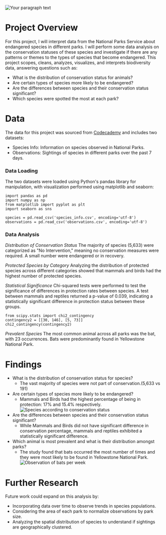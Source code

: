 
![Your paragraph text](https://github.com/user-attachments/assets/493b6e41-4425-4303-9510-6dd0d3fa0ae5)

# Project Overview
For this project, I will interpret data from the National Parks Service about endangered species in different parks. I will perform some data analysis on the conservation statuses of these species and investigate if there are any patterns or themes to the types of species that become endangered. This project scopes, cleans, analyzes, visualizes, and interprets biodiversity data, answering questions such as:
  * What is the distribution of conservation status for animals?
  * Are certain types of species more likely to be endangered?
  * Are the differences between species and their conservation status significant?
  * Which species were spotted the most at each park?

# Data
The data for this project was sourced from [Codecademy](https://www.codecademy.com) and includes two datasets:
* Species Info: Information on species observed in National Parks.
* Observations: Sightings of species in different parks over the past 7 days.

### Data Loading
The two datasets were loaded using Python's pandas library for manipulation, with visualization performed using matplotlib and seaborn:
```
import pandas as pd
import numpy as np
from matplotlib import pyplot as plt
import seaborn as sns

species = pd.read_csv('species_info.csv', encoding='utf-8')
observations = pd.read_csv('observations.csv', encoding='utf-8')
```

### Data Analysis
_Distribution of Conservation Status_
The majority of species (5,633) were categorized as "No Intervention," meaning no conservation measures were required. A small number were endangered or in recovery.

_Protected Species by Category_
Analyzing the distribution of protected species across different categories showed that mammals and birds had the highest number of protected species.

_Statistical Significance_
Chi-squared tests were performed to test the significance of differences in protection rates between species. A test between mammals and reptiles returned a p-value of 0.039, indicating a statistically significant difference in protection status between these groups.
```
from scipy.stats import chi2_contingency
contingency2 = [[30, 146], [5, 73]]
chi2_contingency(contingency2)
```

_Prevalent Species_
The most common animal across all parks was the bat, with 23 occurrences. Bats were predominantly found in Yellowstone National Park.

# Findings
* What is the distribution of conservation status for species?
    - The vast majority of species were not part of conservation.(5,633 vs 191)
* Are certain types of species more likely to be endangered?
    - Mammals and Birds had the highest percentage of being in protection: 17% and 15.4% respectively.
![Species according to conservation status](https://github.com/user-attachments/assets/bddc4519-8997-4482-93f2-d451b4bb5916)
* Are the differences between species and their conservation status significant?
    - While Mammals and Birds did not have significant difference in conservation percentage, mammals and reptiles exhibited a statistically significant difference.
* Which animal is most prevalent and what is their distribution amongst parks?
    - The study found that bats occurred the most number of times and they were most likely to be found in Yellowstone National Park.
![Observation of bats per week](https://github.com/user-attachments/assets/9f51e04d-8b5c-4bae-ad09-2c8114bf16df)


# Further Research
Future work could expand on this analysis by:
* Incorporating data over time to observe trends in species populations.
* Considering the area of each park to normalize observations by park size.
* Analyzing the spatial distribution of species to understand if sightings are geographically clustered.
